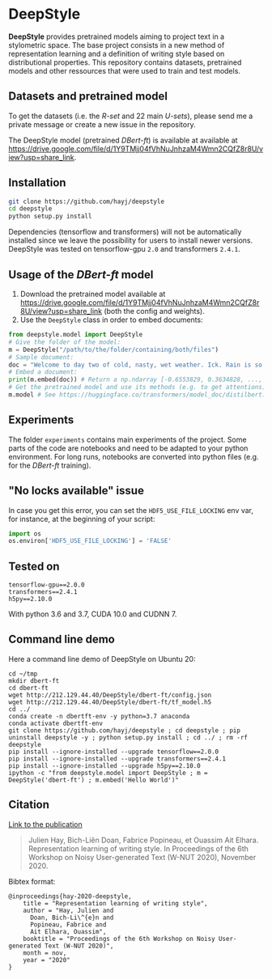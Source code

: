 # DeepStyle

**DeepStyle** provides pretrained models aiming to project text in a stylometric space. The base project consists in a new method of representation learning and a definition of writing style based on distributional properties. This repository contains datasets, pretrained models and other ressources that were used to train and test models.

## Datasets and pretrained model

To get the datasets (i.e. the *R-set* and 22 main *U-sets*), please send me a private message or create a new issue in the repository.

The DeepStyle model (pretrained *DBert-ft*) is available at available at <https://drive.google.com/file/d/1Y9TMjj04fVhNuJnhzaM4Wmn2CQfZ8r8U/view?usp=share_link>.

## Installation

```bash
git clone https://github.com/hayj/deepstyle
cd deepstyle
python setup.py install
```

Dependencies (tensorflow and transformers) will not be automatically installed since we leave the possibility for users to install newer versions. DeepStyle was tested on tensorflow-gpu `2.0` and transformers `2.4.1`.

## Usage of the *DBert-ft* model

 1. Download the pretrained model available at <https://drive.google.com/file/d/1Y9TMjj04fVhNuJnhzaM4Wmn2CQfZ8r8U/view?usp=share_link> (both the config and weights).
 2. Use the `DeepStyle` class in order to embed documents:

```python
from deepstyle.model import DeepStyle
# Give the folder of the model:
m = DeepStyle("/path/to/the/folder/containing/both/files")
# Sample document:
doc = "Welcome to day two of cold, nasty, wet weather. Ick. Rain is so bad by itself... But when you mix it with a hella cold temperature and nasty wind... Not so much fun anymore."
# Embed a document:
print(m.embed(doc)) # Return a np.ndarray [-0.6553829, 0.3634828, ..., 1.2970213, 0.1685428]
# Get the pretrained model and use its methods (e.g. to get attentions):
m.model # See https://huggingface.co/transformers/model_doc/distilbert.html#tfdistilbertforsequenceclassification
```

## Experiments

The folder `experiments` contains main experiments of the project. Some parts of the code are notebooks and need to be adapted to your python environment. For long runs, notebooks are converted into python files (e.g. for the *DBert-ft* training).

## "No locks available" issue

In case you get this error, you can set the `HDF5_USE_FILE_LOCKING` env var, for instance, at the beginning of your script:

```python
import os
os.environ['HDF5_USE_FILE_LOCKING'] = 'FALSE'
```

## Tested on

	tensorflow-gpu==2.0.0
	transformers==2.4.1
	h5py==2.10.0

With python 3.6 and 3.7, CUDA 10.0 and CUDNN 7.

## Command line demo

Here a command line demo of DeepStyle on Ubuntu 20:

	cd ~/tmp
	mkdir dbert-ft
	cd dbert-ft
	wget http://212.129.44.40/DeepStyle/dbert-ft/config.json
	wget http://212.129.44.40/DeepStyle/dbert-ft/tf_model.h5
	cd ../
	conda create -n dbertft-env -y python=3.7 anaconda
	conda activate dbertft-env
	git clone https://github.com/hayj/deepstyle ; cd deepstyle ; pip uninstall deepstyle -y ; python setup.py install ; cd ../ ; rm -rf deepstyle
	pip install --ignore-installed --upgrade tensorflow==2.0.0
	pip install --ignore-installed --upgrade transformers==2.4.1
	pip install --ignore-installed --upgrade h5py==2.10.0
	ipython -c "from deepstyle.model import DeepStyle ; m = DeepStyle('dbert-ft') ; m.embed('Hello World')"

## Citation

[Link to the publication](https://www.aclweb.org/anthology/2020.wnut-1.30.pdf)

 > Julien Hay, Bich-Liên Doan, Fabrice Popineau, et Ouassim Ait Elhara. Representation learning of writing style. In Proceedings of the 6th Workshop on Noisy User-generated Text (W-NUT 2020), November 2020.

Bibtex format:

	@inproceedings{hay-2020-deepstyle,
	    title = "Representation learning of writing style",
	    author = "Hay, Julien and
	      Doan, Bich-Li\^{e}n and
	      Popineau, Fabrice and
	      Ait Elhara, Ouassim",
	    booktitle = "Proceedings of the 6th Workshop on Noisy User-generated Text (W-NUT 2020)",
	    month = nov,
	    year = "2020"
	}
